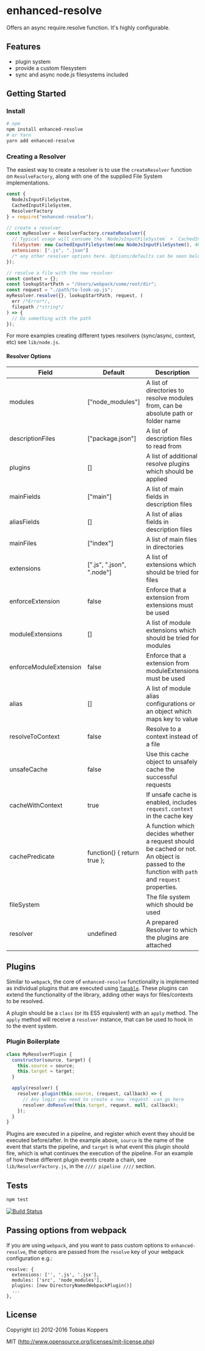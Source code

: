 # enhanced-resolve

Offers an async require.resolve function. It's highly configurable.

## Features

- plugin system
- provide a custom filesystem
- sync and async node.js filesystems included

## Getting Started

### Install

```sh
# npm
npm install enhanced-resolve
# or Yarn
yarn add enhanced-resolve
```

### Creating a Resolver

The easiest way to create a resolver is to use the `createResolver` function on `ResolveFactory`, along with one of the supplied File System implementations.

```js
const {
  NodeJsInputFileSystem,
  CachedInputFileSystem,
  ResolverFactory
} = require("enhanced-resolve");

// create a resolver
const myResolver = ResolverFactory.createResolver({
  // Typical usage will consume the `NodeJsInputFileSystem` + `CachedInputFileSystem`, which wraps the Node.js `fs` wrapper to add resilience + caching.
  fileSystem: new CachedInputFileSystem(new NodeJsInputFileSystem(), 4000),
  extensions: [".js", ".json"]
  /* any other resolver options here. Options/defaults can be seen below */
});

// resolve a file with the new resolver
const context = {};
const lookupStartPath = "/Users/webpack/some/root/dir";
const request = "./path/to-look-up.js";
myResolver.resolve({}, lookupStartPath, request, (
  err /*Error*/,
  filepath /*string*/
) => {
  // Do something with the path
});
```

For more examples creating different types resolvers (sync/async, context, etc) see `lib/node.js`.

#### Resolver Options

| Field                  | Default                     | Description                                                                                                                                   |
| ---------------------- | --------------------------- | --------------------------------------------------------------------------------------------------------------------------------------------- |
| modules                | ["node_modules"]            | A list of directories to resolve modules from, can be absolute path or folder name                                                            |
| descriptionFiles       | ["package.json"]            | A list of description files to read from                                                                                                      |
| plugins                | []                          | A list of additional resolve plugins which should be applied                                                                                  |
| mainFields             | ["main"]                    | A list of main fields in description files                                                                                                    |
| aliasFields            | []                          | A list of alias fields in description files                                                                                                   |
| mainFiles              | ["index"]                   | A list of main files in directories                                                                                                           |
| extensions             | [".js", ".json", ".node"]   | A list of extensions which should be tried for files                                                                                          |
| enforceExtension       | false                       | Enforce that a extension from extensions must be used                                                                                         |
| moduleExtensions       | []                          | A list of module extensions which should be tried for modules                                                                                 |
| enforceModuleExtension | false                       | Enforce that a extension from moduleExtensions must be used                                                                                   |
| alias                  | []                          | A list of module alias configurations or an object which maps key to value                                                                    |
| resolveToContext       | false                       | Resolve to a context instead of a file                                                                                                        |
| unsafeCache            | false                       | Use this cache object to unsafely cache the successful requests                                                                               |
| cacheWithContext       | true                        | If unsafe cache is enabled, includes `request.context` in the cache key                                                                       |
| cachePredicate         | function() { return true }; | A function which decides whether a request should be cached or not. An object is passed to the function with `path` and `request` properties. |
| fileSystem             |                             | The file system which should be used                                                                                                          |
| resolver               | undefined                   | A prepared Resolver to which the plugins are attached                                                                                         |

## Plugins

Similar to `webpack`, the core of `enhanced-resolve` functionality is implemented as individual plugins that are executed using [`Tapable`](https://github.com/webpack/tapable). These plugins can extend the functionality of the library, adding other ways for files/contexts to be resolved.

A plugin should be a `class` (or its ES5 equivalent) with an `apply` method. The `apply` method will receive a `resolver` instance, that can be used to hook in to the event system.

### Plugin Boilerplate

```js
class MyResolverPlugin {
  constructor(source, target) {
    this.source = source;
    this.target = target;
  }

  apply(resolver) {
    resolver.plugin(this.source, (request, callback) => {
      // Any logic you need to create a new `request` can go here
      resolver.doResolve(this.target, request, null, callback);
    });
  }
}
```

Plugins are executed in a pipeline, and register which event they should be executed before/after. In the example above, `source` is the name of the event that starts the pipeline, and `target` is what event this plugin should fire, which is what continues the execution of the pipeline. For an example of how these different plugin events create a chain, see `lib/ResolverFactory.js`, in the `//// pipeline ////` section.

## Tests

```javascript
npm test
```

[![Build Status](https://secure.travis-ci.org/webpack/enhanced-resolve.png?branch=master)](http://travis-ci.org/webpack/enhanced-resolve)

## Passing options from webpack

If you are using `webpack`, and you want to pass custom options to `enhanced-resolve`, the options are passed from the `resolve` key of your webpack configuration e.g.:

```
resolve: {
  extensions: ['', '.js', '.jsx'],
  modules: ['src', 'node_modules'],
  plugins: [new DirectoryNamedWebpackPlugin()]
  ...
},
```

## License

Copyright (c) 2012-2016 Tobias Koppers

MIT (http://www.opensource.org/licenses/mit-license.php)
